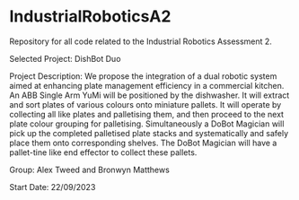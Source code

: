 # IndustrialRoboticsA2
Repository for all code related to the Industrial Robotics Assessment 2.

Selected Project: DishBot Duo

Project Description: We propose the integration of a dual robotic system aimed at enhancing plate management efficiency in a commercial kitchen. An ABB Single Arm YuMi will be positioned by the dishwasher. It will extract and sort plates of various colours onto miniature pallets. It will operate by collecting all like plates and palletising them, and then proceed to the next plate colour grouping for palletising. Simultaneously a DoBot Magician will pick up the completed palletised plate stacks and systematically and safely place them onto corresponding shelves. The DoBot Magician will have a pallet-tine like end effector to collect these pallets.

Group: Alex Tweed and Bronwyn Matthews

Start Date: 22/09/2023


